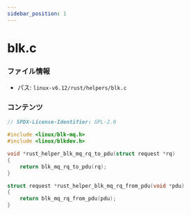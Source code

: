 ```yaml
---
sidebar_position: 1
---
```

# blk.c

### ファイル情報

- パス: `linux-v6.12/rust/helpers/blk.c`

### コンテンツ

```c
// SPDX-License-Identifier: GPL-2.0

#include <linux/blk-mq.h>
#include <linux/blkdev.h>

void *rust_helper_blk_mq_rq_to_pdu(struct request *rq)
{
	return blk_mq_rq_to_pdu(rq);
}

struct request *rust_helper_blk_mq_rq_from_pdu(void *pdu)
{
	return blk_mq_rq_from_pdu(pdu);
}

```
